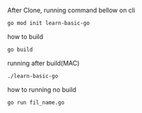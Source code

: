 After Clone, running command bellow on cli

```bash
go mod init learn-basic-go
```

how to build

```bash
go build
```

running after build(MAC)

```bash
./learn-basic-go
```

how to running no build

```bash
go run fil_name.go
```

